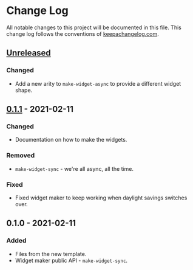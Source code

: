# Change Log
All notable changes to this project will be documented in this file. This change log follows the conventions of [keepachangelog.com](http://keepachangelog.com/).

## [Unreleased]
### Changed
- Add a new arity to `make-widget-async` to provide a different widget shape.

## [0.1.1] - 2021-02-11
### Changed
- Documentation on how to make the widgets.

### Removed
- `make-widget-sync` - we're all async, all the time.

### Fixed
- Fixed widget maker to keep working when daylight savings switches over.

## 0.1.0 - 2021-02-11
### Added
- Files from the new template.
- Widget maker public API - `make-widget-sync`.

[Unreleased]: https://github.com/your-name/grok/compare/0.1.1...HEAD
[0.1.1]: https://github.com/your-name/grok/compare/0.1.0...0.1.1
